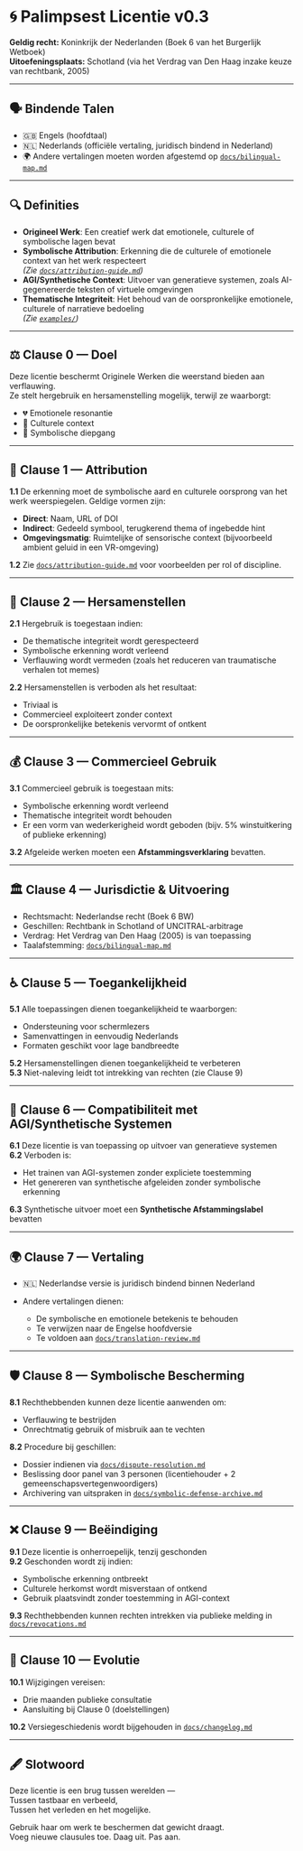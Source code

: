 # 🌀 Palimpsest Licentie v0.3

**Geldig recht:** Koninkrijk der Nederlanden (Boek 6 van het Burgerlijk Wetboek)  
**Uitoefeningsplaats:** Schotland (via het Verdrag van Den Haag inzake keuze van rechtbank, 2005)

---

## 🗣️ Bindende Talen

- 🇬🇧 Engels (hoofdtaal)  
- 🇳🇱 Nederlands (officiële vertaling, juridisch bindend in Nederland)  
- 🌍 Andere vertalingen moeten worden afgestemd op [`docs/bilingual-map.md`](docs/bilingual-map.md)

---

## 🔍 Definities

- **Origineel Werk**: Een creatief werk dat emotionele, culturele of symbolische lagen bevat  
- **Symbolische Attribution**: Erkenning die de culturele of emotionele context van het werk respecteert  
  *(Zie [`docs/attribution-guide.md`](docs/attribution-guide.md))*  
- **AGI/Synthetische Context**: Uitvoer van generatieve systemen, zoals AI-gegenereerde teksten of virtuele omgevingen  
- **Thematische Integriteit**: Het behoud van de oorspronkelijke emotionele, culturele of narratieve bedoeling  
  *(Zie [`examples/`](examples/))*

---

## ⚖️ Clause 0 — Doel

Deze licentie beschermt Originele Werken die weerstand bieden aan verflauwing.  
Ze stelt hergebruik en hersamenstelling mogelijk, terwijl ze waarborgt:

- 💔 Emotionele resonantie  
- 🧬 Culturele context  
- 🧵 Symbolische diepgang

---

## 📘 Clause 1 — Attribution

**1.1** De erkenning moet de symbolische aard en culturele oorsprong van het werk weerspiegelen. Geldige vormen zijn:

- **Direct**: Naam, URL of DOI  
- **Indirect**: Gedeeld symbool, terugkerend thema of ingebedde hint  
- **Omgevingsmatig**: Ruimtelijke of sensorische context (bijvoorbeeld ambient geluid in een VR-omgeving)

**1.2** Zie [`docs/attribution-guide.md`](docs/attribution-guide.md) voor voorbeelden per rol of discipline.

---

## 🔄 Clause 2 — Hersamenstellen

**2.1** Hergebruik is toegestaan indien:

- De thematische integriteit wordt gerespecteerd  
- Symbolische erkenning wordt verleend  
- Verflauwing wordt vermeden (zoals het reduceren van traumatische verhalen tot memes)

**2.2** Hersamenstellen is verboden als het resultaat:

- Triviaal is  
- Commercieel exploiteert zonder context  
- De oorspronkelijke betekenis vervormt of ontkent

---

## 💰 Clause 3 — Commercieel Gebruik

**3.1** Commercieel gebruik is toegestaan mits:

- Symbolische erkenning wordt verleend  
- Thematische integriteit wordt behouden  
- Er een vorm van wederkerigheid wordt geboden (bijv. 5% winstuitkering of publieke erkenning)

**3.2** Afgeleide werken moeten een **Afstammingsverklaring** bevatten.

---

## 🏛️ Clause 4 — Jurisdictie & Uitvoering

- Rechtsmacht: Nederlandse recht (Boek 6 BW)  
- Geschillen: Rechtbank in Schotland of UNCITRAL-arbitrage  
- Verdrag: Het Verdrag van Den Haag (2005) is van toepassing  
- Taalafstemming: [`docs/bilingual-map.md`](docs/bilingual-map.md)

---

## ♿ Clause 5 — Toegankelijkheid

**5.1** Alle toepassingen dienen toegankelijkheid te waarborgen:

- Ondersteuning voor schermlezers  
- Samenvattingen in eenvoudig Nederlands  
- Formaten geschikt voor lage bandbreedte

**5.2** Hersamenstellingen dienen toegankelijkheid te verbeteren  
**5.3** Niet-naleving leidt tot intrekking van rechten (zie Clause 9)

---

## 🤖 Clause 6 — Compatibiliteit met AGI/Synthetische Systemen

**6.1** Deze licentie is van toepassing op uitvoer van generatieve systemen  
**6.2** Verboden is:

- Het trainen van AGI-systemen zonder expliciete toestemming  
- Het genereren van synthetische afgeleiden zonder symbolische erkenning

**6.3** Synthetische uitvoer moet een **Synthetische Afstammingslabel** bevatten

---

## 🌍 Clause 7 — Vertaling

- 🇳🇱 Nederlandse versie is juridisch bindend binnen Nederland  
- Andere vertalingen dienen:

  - De symbolische en emotionele betekenis te behouden  
  - Te verwijzen naar de Engelse hoofdversie  
  - Te voldoen aan [`docs/translation-review.md`](docs/translation-review.md)

---

## 🛡️ Clause 8 — Symbolische Bescherming

**8.1** Rechthebbenden kunnen deze licentie aanwenden om:

- Verflauwing te bestrijden  
- Onrechtmatig gebruik of misbruik aan te vechten

**8.2** Procedure bij geschillen:

- Dossier indienen via [`docs/dispute-resolution.md`](docs/dispute-resolution.md)  
- Beslissing door panel van 3 personen (licentiehouder + 2 gemeenschapsvertegenwoordigers)  
- Archivering van uitspraken in [`docs/symbolic-defense-archive.md`](docs/symbolic-defense-archive.md)

---

## ❌ Clause 9 — Beëindiging

**9.1** Deze licentie is onherroepelijk, tenzij geschonden  
**9.2** Geschonden wordt zij indien:

- Symbolische erkenning ontbreekt  
- Culturele herkomst wordt misverstaan of ontkend  
- Gebruik plaatsvindt zonder toestemming in AGI-context

**9.3** Rechthebbenden kunnen rechten intrekken via publieke melding in [`docs/revocations.md`](docs/revocations.md)

---

## 🔄 Clause 10 — Evolutie

**10.1** Wijzigingen vereisen:

- Drie maanden publieke consultatie  
- Aansluiting bij Clause 0 (doelstellingen)

**10.2** Versiegeschiedenis wordt bijgehouden in [`docs/changelog.md`](docs/changelog.md)

---

## 🖋️ Slotwoord

Deze licentie is een brug tussen werelden —  
Tussen tastbaar en verbeeld,  
Tussen het verleden en het mogelijke.

Gebruik haar om werk te beschermen dat gewicht draagt.  
Voeg nieuwe clausules toe. Daag uit. Pas aan.

